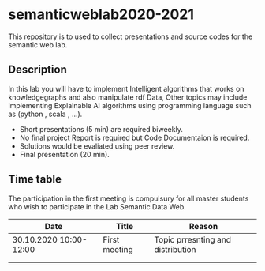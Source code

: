 # semanticweblab2020-2021

This repository is to used to collect presentations and source codes for the semantic web lab.




## Description
In this lab you will have to implement Intelligent algorithms that works on knowledgegraphs and also manipulate rdf Data, 
Other topics may include implementing Explainable AI algorithms using programming language such as (python , scala , ...).

* Short presentations (5 min) are required biweekly.
* No final project Report is required but Code Documentaion is required.
* Solutions would be evaliated using peer review.
* Final presentation (20 min).

## Time table
The participation in the first meeting is compulsury for all master students who wish to participate in the Lab Semantic Data Web.


| Date  	|  Title 	|  Reason  	|
|---	|---	|---	|
| 30.10.2020 10:00-12:00  	| First meeting  	| Topic prresnting and distribution  	|
|   	|   	|   	|
|   	|   	|   	|
